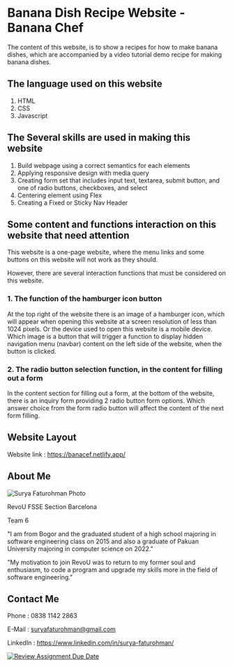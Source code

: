 # Banana Dish Recipe Website - Banana Chef

The content of this website, is to show a recipes for how to make banana dishes, which are accompanied by a video tutorial demo recipe for making banana dishes.

##  The language used on this website

1. HTML
2. CSS
3. Javascript

## The Several skills are used in making this website

1. Build webpage using a correct semantics for each elements
2. Applying responsive design with media query
3. Creating form set that includes input text, textarea, submit button, and one of radio buttons, checkboxes, and select
4. Centering element using Flex
5. Creating a Fixed or Sticky Nav Header

## Some content and functions interaction on this website that need attention

This website is a one-page website, where the menu links and some buttons on this website will not work as they should.

However, there are several interaction functions that must be considered on this website.

### 1. The function of the hamburger icon button

At the top right of the website there is an image of a hamburger icon, which will appear when opening this website at a screen resolution of less than 1024 pixels. Or the device used to open this website is a mobile device. Which image is a button that will trigger a function to display hidden navigation menu (navbar) content on the left side of the website, when the button is clicked.

### 2. The radio button selection function, in the content for filling out a form

In the content section for filling out a form, at the bottom of the website, there is an inquiry form providing 2 radio button form options. Which answer choice from the form radio button will affect the content of the next form filling.

## Website Layout
Website link : https://banacef.netlify.app/

## About Me

![Surya Faturohman Photo](https://i.ibb.co/2S8gZvr/suryaftr-pic-1.png "Surya Faturohman Photo")

RevoU FSSE Section Barcelona 

Team 6

"I am from Bogor and the graduated student of a high school majoring in software engineering class on 2015 and also a graduate of Pakuan University majoring in computer science on 2022."

"My motivation to join RevoU was to return to my former soul and enthusiasm, to code a program and upgrade my skills more in the field of software engineering."

## Contact Me
Phone : 0838 1142 2863

E-Mail : suryafaturohman@gmail.com

LinkedIn : https://www.linkedin.com/in/surya-faturohman/



[![Review Assignment Due Date](https://classroom.github.com/assets/deadline-readme-button-24ddc0f5d75046c5622901739e7c5dd533143b0c8e959d652212380cedb1ea36.svg)](https://classroom.github.com/a/6H2sAzcR)
